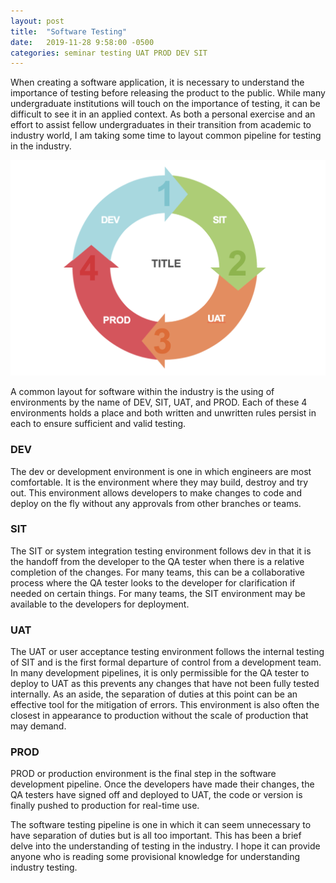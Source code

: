 ```yaml
---
layout: post
title:  "Software Testing"
date:   2019-11-28 9:58:00 -0500
categories: seminar testing UAT PROD DEV SIT
---
```


When creating a software application, it is necessary to understand the importance of testing before releasing the product to the public. While many undergraduate institutions will touch on the importance of testing, it can be difficult to see it in an applied context. As both a personal exercise and an effort to assist fellow undergraduates in their transition from academic to industry world, I am taking some time to layout common pipeline for testing in the industry.

![cycle](/assets/cycle.png)

A common layout for software within the industry is the using of environments by the name of DEV, SIT, UAT, and PROD. Each of these 4 environments holds a place and both written and unwritten rules persist in each to ensure sufficient and valid testing.

### DEV ###
The dev or development environment is one in which engineers are most comfortable. It is the environment where they may build, destroy and try out. This environment allows developers to make changes to code and deploy on the fly without any approvals from other branches or teams.

### SIT ###
The SIT or system integration testing environment follows dev in that it is the handoff from the developer to the QA tester when there is a relative completion of the changes. For many teams, this can be a collaborative process where the QA tester looks to the developer for clarification if needed on certain things. For many teams, the SIT environment may be available to the developers for deployment.

### UAT ###
 The UAT or user acceptance testing environment follows the internal testing of SIT and is the first formal departure of control from a development team. In many development pipelines, it is only permissible for the QA tester to deploy to UAT as this prevents any changes that have not been fully tested internally. As an aside, the separation of duties at this point can be an effective tool for the mitigation of errors. This environment is also often the closest in appearance to production without the scale of production that may demand.

### PROD ###
PROD or production environment is the final step in the software development pipeline. Once the developers have made their changes, the QA testers have signed off and deployed to UAT, the code or version is finally pushed to production for real-time use.

The software testing pipeline is one in which it can seem unnecessary to have separation of duties but is all too important. This has been a brief delve into the understanding of testing in the industry. I hope it can provide anyone who is reading some provisional knowledge for understanding industry testing.
